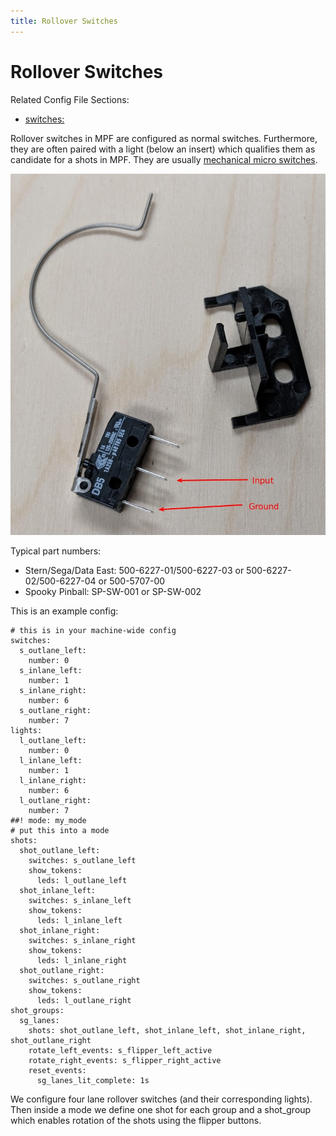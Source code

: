 ```yaml
---
title: Rollover Switches
---
```


# Rollover Switches


Related Config File Sections:

* [switches:](../../config/switches.md)

Rollover switches in MPF are configured as normal switches. Furthermore,
they are often paired with a light (below an insert) which qualifies
them as candidate for a shots in MPF. They are usually
[mechanical micro switches](mechanical_switches.md).

![image](/mechs/images/rollover_micro_switch.jpg)

Typical part numbers:

* Stern/Sega/Data East: 500-6227-01/500-6227-03 or
    500-6227-02/500-6227-04 or 500-5707-00
* Spooky Pinball: SP-SW-001 or SP-SW-002

This is an example config:

``` mpf-config
# this is in your machine-wide config
switches:
  s_outlane_left:
    number: 0
  s_inlane_left:
    number: 1
  s_inlane_right:
    number: 6
  s_outlane_right:
    number: 7
lights:
  l_outlane_left:
    number: 0
  l_inlane_left:
    number: 1
  l_inlane_right:
    number: 6
  l_outlane_right:
    number: 7
##! mode: my_mode
# put this into a mode
shots:
  shot_outlane_left:
    switches: s_outlane_left
    show_tokens:
      leds: l_outlane_left
  shot_inlane_left:
    switches: s_inlane_left
    show_tokens:
      leds: l_inlane_left
  shot_inlane_right:
    switches: s_inlane_right
    show_tokens:
      leds: l_inlane_right
  shot_outlane_right:
    switches: s_outlane_right
    show_tokens:
      leds: l_outlane_right
shot_groups:
  sg_lanes:
    shots: shot_outlane_left, shot_inlane_left, shot_inlane_right, shot_outlane_right
    rotate_left_events: s_flipper_left_active
    rotate_right_events: s_flipper_right_active
    reset_events:
      sg_lanes_lit_complete: 1s
```

We configure four lane rollover switches (and their corresponding
lights). Then inside a mode we define one shot for each group and a
shot_group which enables rotation of the shots using the flipper
buttons.
